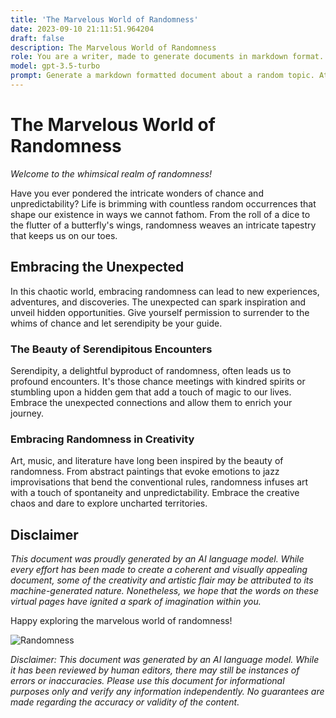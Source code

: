 ```yaml
---
title: 'The Marvelous World of Randomness'
date: 2023-09-10 21:11:51.964204
draft: false
description: The Marvelous World of Randomness
role: You are a writer, made to generate documents in markdown format. It is very important that all of the documents you generate are in valid markdown format.
model: gpt-3.5-turbo
prompt: Generate a markdown formatted document about a random topic. At the bottom, include a disclaimer explaining that the document was generated by you. The first line of the document should be the title. Make sure that the entire document is in proper markdown format, using a mix of various tags to make the document visually appealing.
---
```


# The Marvelous World of Randomness

*Welcome to the whimsical realm of randomness!*

Have you ever pondered the intricate wonders of chance and unpredictability? Life is brimming with countless random occurrences that shape our existence in ways we cannot fathom. From the roll of a dice to the flutter of a butterfly's wings, randomness weaves an intricate tapestry that keeps us on our toes.

## Embracing the Unexpected

In this chaotic world, embracing randomness can lead to new experiences, adventures, and discoveries. The unexpected can spark inspiration and unveil hidden opportunities. Give yourself permission to surrender to the whims of chance and let serendipity be your guide.

### The Beauty of Serendipitous Encounters

Serendipity, a delightful byproduct of randomness, often leads us to profound encounters. It's those chance meetings with kindred spirits or stumbling upon a hidden gem that add a touch of magic to our lives. Embrace the unexpected connections and allow them to enrich your journey.

### Embracing Randomness in Creativity

Art, music, and literature have long been inspired by the beauty of randomness. From abstract paintings that evoke emotions to jazz improvisations that bend the conventional rules, randomness infuses art with a touch of spontaneity and unpredictability. Embrace the creative chaos and dare to explore uncharted territories.

## Disclaimer

*This document was proudly generated by an AI language model. While every effort has been made to create a coherent and visually appealing document, some of the creativity and artistic flair may be attributed to its machine-generated nature. Nonetheless, we hope that the words on these virtual pages have ignited a spark of imagination within you.*

Happy exploring the marvelous world of randomness!

![Randomness](https://example.com/randomness-image)

*Disclaimer: This document was generated by an AI language model. While it has been reviewed by human editors, there may still be instances of errors or inaccuracies. Please use this document for informational purposes only and verify any information independently. No guarantees are made regarding the accuracy or validity of the content.*